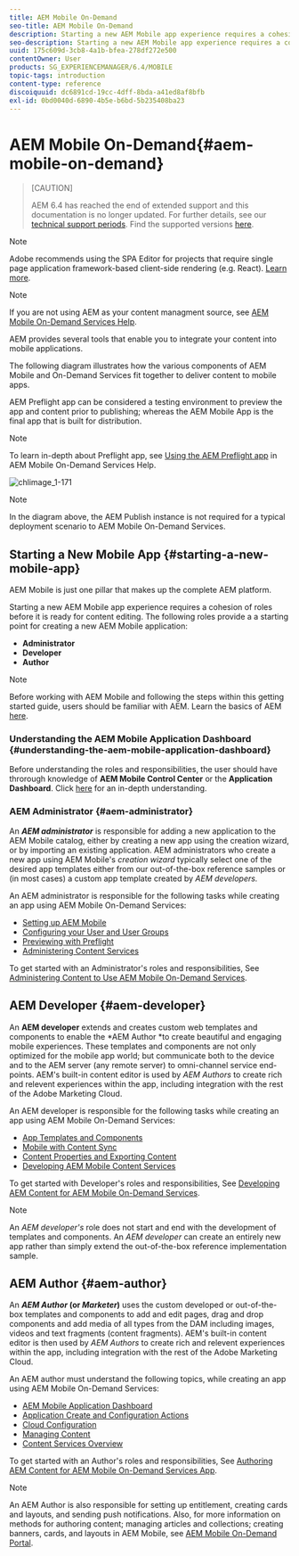 ```yaml
---
title: AEM Mobile On-Demand
seo-title: AEM Mobile On-Demand
description: Starting a new AEM Mobile app experience requires a cohesion of roles before it is ready for content editing. Follow this page to get started with AEM mobile On-Demand services.
seo-description: Starting a new AEM Mobile app experience requires a cohesion of roles before it is ready for content editing. Follow this page to get started with AEM mobile On-Demand services.
uuid: 175c609d-3cb8-4a1b-bfea-278df272e500
contentOwner: User
products: SG_EXPERIENCEMANAGER/6.4/MOBILE
topic-tags: introduction
content-type: reference
discoiquuid: dc6891cd-19cc-4dff-8bda-a41ed8af8bfb
exl-id: 0bd0040d-6890-4b5e-b6bd-5b235408ba23
---
```

# AEM Mobile On-Demand{#aem-mobile-on-demand}

>[CAUTION]
>
>AEM 6.4 has reached the end of extended support and this documentation is no longer updated. For further details, see our [technical support periods](https://helpx.adobe.com/support/programs/eol-matrix.html). Find the supported versions [here](https://experienceleague.adobe.com/docs/).

>[!NOTE]
>
>Adobe recommends using the SPA Editor for projects that require single page application framework-based client-side rendering (e.g. React). [Learn more](/help/sites-developing/spa-overview.md).

>[!NOTE]
>
>If you are not using AEM as your content managment source, see [AEM Mobile On-Demand Services Help](https://helpx.adobe.com/digital-publishing-solution/topics.html).

AEM provides several tools that enable you to integrate your content into mobile applications.

The following diagram illustrates how the various components of AEM Mobile and On-Demand Services fit together to deliver content to mobile apps.

AEM Preflight app can be considered a testing environment to preview the app and content prior to publishing; whereas the AEM Mobile App is the final app that is built for distribution.

>[!NOTE]
>
>To learn in-depth about Preflight app, see [Using the AEM Preflight app](https://helpx.adobe.com/digital-publishing-solution/help/preflight-app.html) in AEM Mobile On-Demand Services Help.

![chlimage_1-171](assets/chlimage_1-171.png)

>[!NOTE]
>
>In the diagram above, the AEM Publish instance is not required for a typical deployment scenario to AEM Mobile On-Demand Services.

## Starting a New Mobile App {#starting-a-new-mobile-app}

AEM Mobile is just one pillar that makes up the complete AEM platform.

Starting a new AEM Mobile app experience requires a cohesion of roles before it is ready for content editing. The following roles provide a a starting point for creating a new AEM Mobile application:

* **Administrator**
* **Developer**
* **Author**

>[!NOTE]
>
>Before working with AEM Mobile and following the steps within this getting started guide, users should be familiar with AEM. Learn the basics of AEM [here](/help/sites-deploying/deploy.md).

### Understanding the AEM Mobile Application Dashboard {#understanding-the-aem-mobile-application-dashboard}

Before understanding the roles and responsibilities, the user should have throrough knowledge of **AEM Mobile Control Center** or the **Application Dashboard**. Click [here](/help/mobile/mobile-apps-ondemand-application-dashboard.md) for an in-depth understanding.

### AEM Administrator {#aem-administrator}

An ***AEM administrator*** is responsible for adding a new application to the AEM Mobile catalog, either by creating a new app using the creation wizard, or by importing an existing application. AEM administrators who create a new app using AEM Mobile's *creation wizard* typically select one of the desired app templates either from our out-of-the-box reference samples or (in most cases) a custom app template created by *AEM developers.*

An AEM administrator is responsible for the following tasks while creating an app using AEM Mobile On-Demand Services:

* [Setting up AEM Mobile](/help/mobile/aem-mobile-setup.md)
* [Configuring your User and User Groups](/help/mobile/aem-mobile-configure-users.md)
* [Previewing with Preflight](/help/mobile/aem-mobile-manage-ondemand-services.md)
* [Administering Content Services](/help/mobile/developing-content-services.md)

To get started with an Administrator's roles and responsibilities, See [Administering Content to Use AEM Mobile On-Demand Services](/help/mobile/aem-mobile.md).

## AEM Developer {#aem-developer}

An **AEM developer** extends and creates custom web templates and components to enable the *AEM Author *to create beautiful and engaging mobile experiences. These templates and components are not only optimized for the mobile app world; but communicate both to the device and to the AEM server (any remote server) to omni-channel service end-points. AEM's built-in content editor is used by *AEM Authors* to create rich and relevent experiences within the app, including integration with the rest of the Adobe Marketing Cloud.

An AEM developer is responsible for the following tasks while creating an app using AEM Mobile On-Demand Services:

* [App Templates and Components](/help/mobile/app-templates-and-components1.md)
* [Mobile with Content Sync](/help/mobile/mobile-ondemand-contentsync.md)
* [Content Properties and Exporting Content](/help/mobile/on-demand-content-properties-exporting.md)
* [Developing AEM Mobile Content Services](/help/mobile/developing-content-services.md)

To get started with Developer's roles and responsibilities, See [Developing AEM Content for AEM Mobile On-Demand Services](/help/mobile/aem-mobile-on-demand.md).

>[!NOTE]
>
>An *AEM developer's* role does not start and end with the development of templates and components. An *AEM developer* can create an entirely new app rather than simply extend the out-of-the-box reference implementation sample.

## AEM Author {#aem-author}

An ***AEM Author* (or *Marketer*)** uses the custom developed or out-of-the-box templates and components to add and edit pages, drag and drop components and add media of all types from the DAM including images, videos and text fragments (content fragments). AEM's built-in content editor is then used by *AEM Authors* to create rich and relevent experiences within the app, including integration with the rest of the Adobe Marketing Cloud.

An AEM author must understand the following topics, while creating an app using AEM Mobile On-Demand Services:

* [AEM Mobile Application Dashboard](/help/mobile/mobile-apps-ondemand-application-dashboard.md)
* [Application Create and Configuration Actions](/help/mobile/mobile-apps-ondemand-application-create-configure-action.md)
* [Cloud Configuration](/help/mobile/mobile-on-demand-associating-an-on-demand-app-to-cloud-configuration.md)
* [Managing Content](/help/mobile/mobile-apps-ondemand-manage-content-ondemand.md)
* [Content Services Overview](/help/mobile/develop-content-as-a-service.md)

To get started with an Author's roles and responsibilities, See [Authoring AEM Content for AEM Mobile On-Demand Services App](/help/mobile/mobile-apps-ondemand.md).

>[!NOTE]
>
>An AEM Author is also responsible for setting up entitlement, creating cards and layouts, and sending push notifications. Also, for more information on methods for authoring content; managing articles and collections; creating banners, cards, and layouts in AEM Mobile, see [AEM Mobile On-Demand Portal](https://helpx.adobe.com/digital-publishing-solution/topics.html#dynamicpod_reference_2).
